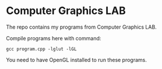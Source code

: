 # Computer Graphics LAB

The repo contains my programs from Computer Graphics LAB.

Compile programs here with command:
```
gcc program.cpp -lglut -lGL
```

You need to have OpenGL installed to run these programs.